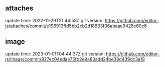 
## attaches
update time: 2022-11-29T21:44:58Z
git version: https://github.com/editor-js/attaches/commit/e196913ffd5bb2cb2d18633f06abaae9428c60c6

## image
update time: 2023-01-01T04:44:37Z
git version: https://github.com/editor-js/image/commit/927ec04edae75fb2e9a83add24be38d439dc3a19